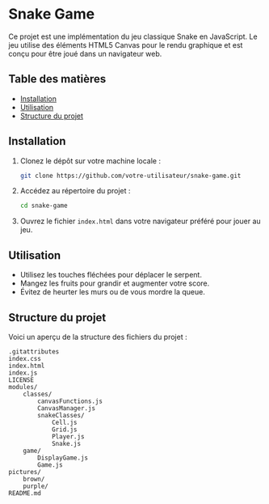 # Snake Game

Ce projet est une implémentation du jeu classique Snake en JavaScript. Le jeu utilise des éléments HTML5 Canvas pour le rendu graphique et est conçu pour être joué dans un navigateur web.

## Table des matières

- [Installation](#installation)
- [Utilisation](#utilisation)
- [Structure du projet](#structure-du-projet)

## Installation

1. Clonez le dépôt sur votre machine locale :

    ```bash
    git clone https://github.com/votre-utilisateur/snake-game.git
    ```

2. Accédez au répertoire du projet :

    ```bash
    cd snake-game
    ```

3. Ouvrez le fichier `index.html` dans votre navigateur préféré pour jouer au jeu.

## Utilisation

- Utilisez les touches fléchées pour déplacer le serpent.
- Mangez les fruits pour grandir et augmenter votre score.
- Évitez de heurter les murs ou de vous mordre la queue.

## Structure du projet

Voici un aperçu de la structure des fichiers du projet :
```
.gitattributes
index.css
index.html
index.js
LICENSE
modules/
    classes/
        canvasFunctions.js
        CanvasManager.js
        snakeClasses/
            Cell.js
            Grid.js
            Player.js
            Snake.js
    game/
        DisplayGame.js
        Game.js
pictures/
    brown/
    purple/
README.md
```